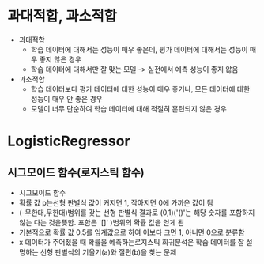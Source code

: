 
# 과대적합, 과소적합
- 과대적합
	- 학습 데이터에 대해서는 성능이 매우 좋은데, 평가 데이터에 대해서는 성능이 매우 좋지 않은 경우
	- 학습 데이터에 대해서만 잘 맞는 모델 -> 실전에서 예측 성능이 좋지 않음
- 과소적합
	- 학습 데이터보다 평가 데이터에 대한 성능이 매우 좋거나, 모든 데이터에 대한 성능이 매우 안 좋은 경우
	- 모델이 너무 단순하여 학습 데이터에 대해 적절히 훈련되지 않은 경우

# LogisticRegressor

## 시그모이드 함수(로지스틱 함수)
- 시그모이드 함수
- 확률 값 p는선형 판별식 값이 커지면 1, 작아지면 0에 가까운 값이 됨
- (-무한대,무한대)범위를 갖는 선형 판별식 결과로 (0,1)('()'는 해당 숫자를 포함하지 않는 다는 것을뜻함. 포함은 '\[]' )범위의 확률 값을 얻게 됨
- 기본적으로 확률 값 0.5를 임계값으로 하여 이보다 크면 1, 아니면 0으로 분류함
- x 데이터가 주어졌을 때 확률을 예측하는로지스틱 회귀분석은 학습 데이터를 잘 설명하는 선형 판별식의 기울기(a)와 절편(b)을 찾는 문제





